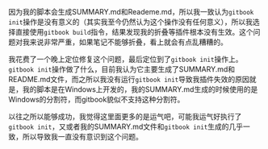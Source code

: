 因为我的脚本会生成SUMMARY.md和Reademe.md，所以我一致认为`gitbook init`操作是没有意义的（其实我至今仍然认为这个操作没有任何意义），所以我选择直接使用`gitbook build`指令，结果发现我的折叠等插件根本没有生效。这个问题对我来说非常严重，如果笔记不能够折叠，看上就会有点乱糟糟的。

我花费了一个晚上定位修复这个问题，最后定位到了`gitbook init`操作上。`gitbook init`操作做了什么，目前我认为它主要生成了SUMMARY.md和README.md文件，而之所以我没有运行`gitbook init`导致我插件失效的原因就是，我的脚本是在Windows上开发的，我的SUMMARY.md生成的时候使用的是Windows的分割符，而gitbook貌似不支持这种分割符。

以往之所以能够成功，我觉得这里面更多的是运气吧，可能我运气好执行了`gitbook init`，又或者我的SUMMARY.md文件和`gitbook init`生成的几乎一致，所以导致我一直没有意识到这个问题。